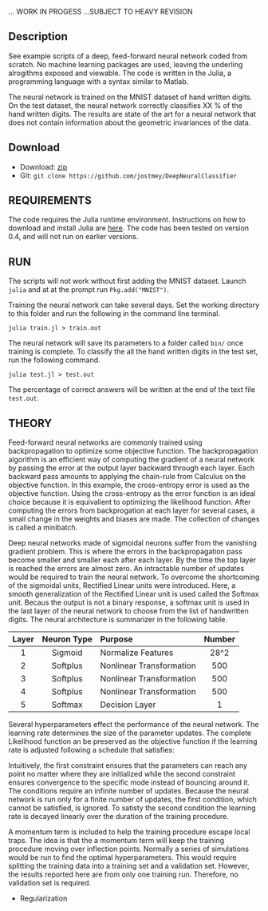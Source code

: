 ... WORK IN PROGESS ...SUBJECT TO HEAVY REVISION

## Description

See example scripts of a deep, feed-forward neural network coded from scratch. No machine learning packages are used, leaving the underling alrogithms exposed and viewable. The code is written in the Julia, a programming language with a syntax similar to Matlab.

The neural network is trained on the MNIST dataset of hand written digits. On the test dataset, the neural network correctly classifies XX % of the hand written digits. The results are state of the art for a neural network that does not contain information about the geometric invariances of the data.

## Download

* Download: [zip](https://github.com/jostmey/DeepNeuralClassifieer/zipball/master)
* Git: `git clone https://github.com/jostmey/DeepNeuralClassifier`

## REQUIREMENTS

The code requires the Julia runtime environment. Instructions on how to download and install Julia are [here](http://julialang.org/). The code has been tested on version 0.4, and will not run on earlier versions.

## RUN

The scripts will not work without first adding the MNIST dataset. Launch `julia` and at at the prompt run `Pkg.add("MNIST")`.

Training the neural network can take several days. Set the working directory to this folder and run the following in the command line terminal.

`julia train.jl > train.out`

The neural network will save its parameters to a folder called `bin/` once training is complete. To classify the all the hand written digits in the test set, run the following command.

`julia test.jl > test.out`

The percentage of correct answers will be written at the end of the text file `test.out`.

## THEORY

Feed-forward neural networks are commonly trained using backpropagation to optimize some objective function. The backpropagation algorithm is an efficient way of computing the gradient of a neural network by passing the error at the output layer backward through each layer. Each backward pass amounts to applying the chain-rule from Calculus on the objective function. In this example, the cross-entropy error is used as the objective function. Using the cross-entropy as the error function is an ideal choice because it is equivalient to optimizing the likelihood function. After computing the errors from backprogation at each layer for several cases, a small change in the weights and biases are made. The collection of changes is called a minibatch.

Deep neural networks made of sigmoidal neurons suffer from the vanishing gradient problem. This is where the errors in the backpropagation pass become smaller and smaller each after each layer. By the time the top layer is reached the errors are almost zero. An intractable number of updates would be required to train the neural network. To overcome the shortcoming of the sigmoidal units, Rectified Linear units were introduced. Here, a smooth generalization of the Rectified Linear unit is used called the Softmax unit. Becaus the output is not a binary response, a softmax unit is used in the last layer of the neural network to choose from the list of handwritten digits. The neural architecture is summarizer in the following table.

| Layer | Neuron Type | Purpose                  | Number |
| :----:|:-----------:|:-------------------------|:------:|
| 1     | Sigmoid     | Normalize Features       | 28^2   |
| 2     | Softplus    | Nonlinear Transformation | 500    |
| 3     | Softplus    | Nonlinear Transformation | 500    |
| 4     | Softplus    | Nonlinear Transformation | 500    |
| 5     | Softmax     | Decision Layer           | 1      |

Several hyperparameters effect the performance of the neural network. The learning rate determines the size of the parameter updates. The complete Likelihood function an be preserved as the objective function if the learning rate is adjusted following a schedule that satisfies:

Intuitively, the first constraint ensures that the parameters can reach any point no matter where they are initialized while the second constraint ensures convergence to the specific mode instead of bouncing around it. The conditions require an infinite number of updates. Because the neural network is run only for a finite number of updates, the first condition, which cannot be satisfied, is ignored. To satisty the second condition the learning rate is decayed linearly over the duration of the training procedure.

A momentum term is included to help the training procedure escape local traps. The idea is that the a momentum term will keep the training procedure moving over inflection points. Normally a series of simulations would be run to find the optimal hyperparameters. This would require splitting the training data into a training set and a validation set. However, the results reported here are from only one training run. Therefore, no validation set is required.

* Regularization


